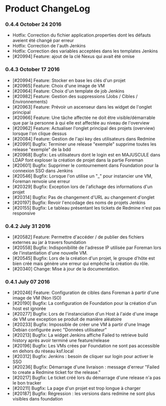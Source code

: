 # Product ChangeLog

### 0.4.4 October 24 2016
  - Hotfix: Correction du fichier application.properties dont les défauts aveient été changé par erreur
  - Hotfix: Correction de l'auth Jenkins
  - Hotfix: Correction des variables acceptées dans les templates Jenkins
  - [#20994] Feature: ajout de la clé Nexus qui avait été omise

### 0.4.3 October 17 2016
  - [#20994] Feature: Stocker en base les clés d'un projet
  - [#20965] Feature: Choix d'une image de VM
  - [#20964] Feature: Choix d'un template de job Jenkins
  - [#20982] Feature: Gestion des suppressions (Jobs / Cibles / Environnements)
  - [#20963] Feature: Prévoir un ascenseur dans les widget de l'onglet principal
  - [#20966] Feature: Une tâche affectée ne doit être visible/démarrable que par la personne à qui elle est affectée au niveau de l'overview
  - [#20962] Feature: Actualiser l'onglet principal des projets (overview) lorsque l'on clique dessus
  - [#20084] Feature: Gestion de l'api key des utilisateurs dans Redmine
  - [#20991] Bugfix: Terminer une release "exemple" supprime toutes les release "exemple" de la bdd
  - [#20968] Bugfix: Les utilisateurs dont le login est en MAJUSCULE dans LDAP font exploser la création de projet dans la partie Foreman
  - [#20601] Bugfix: Supprimer le contournement dans Foundation pour la connexion SSO dans Jenkins
  - [#20546] Bugfix: Lorsque l'on utilise un "_" pour instancier une VM, Foreman renvoie une erreur
  - [#20329] Bugfix: Exception lors de l'afichage des informations d'un projet
  - [#20314] Bugfix: Pas de changement d'URL au changement d'onglet
  - [#20197] Bugfix: Revoir l'encodage des noms de projets Jenkins
  - [#20155] Bugfix: Le tableau présentant les tickets de Redmine n'est pas responsive

### 0.4.2 July 31 2016
  - [#20582] Feature: Permettre d'accéder / de publier des fichiers externes au jar à travers foundation
  - [#20558] Bugfix: Indisponibilité de l'adresse IP utilisée par Foreman lors de l'instantiation d'une nouvelle VM.
  - [#20545] Bugfix: Lors de la création d'un projet, le groupe d'hôte est bien créé mais génère une erreur qui empêche la création du rôle.
  - [#20340] Change: Mise à jour de la documentation.

### 0.4.1 July 07 2016
  - [#20246] Feature: Configuration de cibles dans Foreman à partir d'une image de VM (Non ISO)
  - [#20190] Bugfix: La configuration de Foundation pour la création d'un host est ignorée
  - [#20277] Bugfix: Lors de l'instanciation d'un Host à l'aide d'une image de VM une exception se produit de manière aléatoire
  - [#20233] Bugfix: Impossible de créer une VM à partir d'une Image Debian configurée avec "Données utilisateur"
  - [#20213] Bugfix: La widget Jenkins affiche Failed to retrieve build history après avoir terminé une feature/release
  - [#20196] Bugfix: Les VMs crées par Foundation ne sont pas accessible en dehors du réseau ksf.local 
  - [#20312] Bugfix: Jenkins : besoin de cliquer sur login pour activer le SSO
  - [#20236] Bugfix: Démarrage d'une livraison : message d'erreur "Failed to create a Redmine ticket for the release."
  - [#20217] Bugfix: Le ticket créé lors du démarrage d'une release n'a pas le bon tracker
  - [#20211] Bugfix: La page d'un projet est trop longue à charger
  - [#20187] Bugfix: Régression : les versions dans redmine ne sont plus visibles dans foundation
